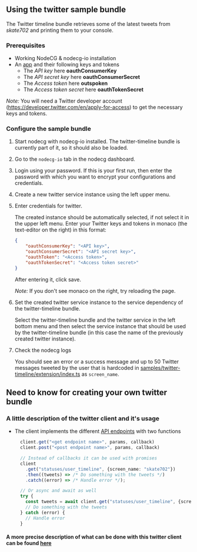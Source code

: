 ## Using the twitter sample bundle

The Twitter timeline bundle retrieves some of the latest tweets from _skate702_ and printing them to your console.

### Prerequisites

-   Working NodeCG & nodecg-io installation
-   An [app](https://developer.twitter.com/en/apps) and their following keys and tokens
    -   The _API key_ here **oauthConsumerKey**
    -   The _API secret key_ here **oauthConsumerSecret**
    -   The _Access token_ here **outspoken**
    -   The _Access token secret_ here **oauthTokenSecret**

_Note:_ You will need a Twitter developer account (<https://developer.twitter.com/en/apply-for-access>) to get the necessary keys and tokens.

### Configure the sample bundle

1. Start nodecg with nodecg-io installed. The twitter-timeline bundle is currently part of it, so it should also be loaded.

2. Go to the `nodecg-io` tab in the nodecg dashboard.

3. Login using your password. If this is your first run, then enter the password with which you want to encrypt your configurations and credentials.

4. Create a new twitter service instance using the left upper menu.

5. Enter credentials for twitter.

    The created instance should be automatically selected, if not select it in the upper left menu. Enter your Twitter keys and tokens in monaco (the text-editor on the right) in this format:

    ```json
    {
        "oauthConsumerKey": "<API key>",
        "oauthConsumerSecret": "<API secret key>",
        "oauthToken": "<Access token>",
        "oauthTokenSecret": "<Access token secret>"
    }
    ```

    After entering it, click save.

    _Note:_ If you don't see monaco on the right, try reloading the page.

6. Set the created twitter service instance to the service dependency of the twitter-timeline bundle.

    Select the twitter-timeline bundle and the twitter service in the left bottom menu and then select the service instance that should be used by the twitter-timeline bundle (in this case the name of the previously created twitter instance).

7. Check the nodecg logs

    You should see an error or a success message and up to 50 Twitter messages tweeted by the user that is hardcoded in [samples/twitter-timeline/extension/index.ts](/samples/twitter-timeline/extension/index.ts) as `screen_name`.

## Need to know for creating your own twitter bundle

### A little description of the twitter client and it's usage

-   The client implements the different [API endpoints](https://developer.twitter.com/en/docs/api-reference-index) with two functions

    ```typescript
      client.get("<get endpoint name>", params, callback)
      client.post("<post endpoint name>", params, callback)

      // Instead of callbacks it can be used with promises
      client
        .get("statuses/user_timeline", {screen_name: "skate702"})
        .then((tweets) => /* Do something with the tweets */)
        .catch((error) => /* Handle error */);

      // Or async and await as well
      try {
        const tweets = await client.get("statuses/user_timeline", {screen_name: "skate702"});
        // Do something with the tweets
      } catch (error) {
        // Handle error
      }
    ```

#### A more precise description of what can be done with this twitter client can be found [here](https://github.com/desmondmorris/node-twitter#readme)
